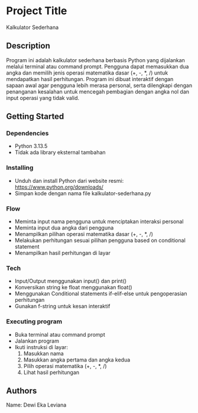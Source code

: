 # Project Title

Kalkulator Sederhana

## Description

Program ini adalah kalkulator sederhana berbasis Python yang dijalankan melalui terminal atau command prompt. Pengguna dapat memasukkan dua angka dan memilih jenis operasi matematika dasar (+, -, *, /) untuk mendapatkan hasil perhitungan. Program ini dibuat interaktif dengan sapaan awal agar pengguna lebih merasa personal, serta dilengkapi dengan penanganan kesalahan untuk mencegah pembagian dengan angka nol dan input operasi yang tidak valid.

## Getting Started

### Dependencies

* Python 3.13.5
* Tidak ada library eksternal tambahan

### Installing

* Unduh dan install Python dari website resmi: https://www.python.org/downloads/
* Simpan kode dengan nama file kalkulator-sederhana.py

### Flow
* Meminta input nama pengguna untuk menciptakan interaksi personal
* Meminta input dua angka dari pengguna
* Menampilkan pilihan operasi matematika dasar (+, -, *, /)
* Melakukan perhitungan sesuai pilihan pengguna based on conditional statement
* Menampilkan hasil perhitungan di layar

### Tech
* Input/Output menggunakan input() dan print()
* Konversikan string ke float menggunakan float()
* Menggunakan Conditional statements if-elif-else untuk pengoperasian perhitungan
* Gunakan f-string untuk kesan interaktif

### Executing program

* Buka terminal atau command prompt
* Jalankan program
* Ikuti instruksi di layar:
  1. Masukkan nama
  2. Masukkan angka pertama dan angka kedua 
  3. Pilih operasi matematika (+, -, *, /)
  4. Lihat hasil perhitungan

## Authors

Name: Dewi Eka Leviana
